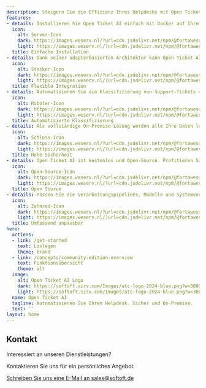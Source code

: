 ```yaml
---
description: Steigern Sie die Effizienz Ihres Helpdesks mit Open Ticket AI, der sicheren, Open-Source- und On-Premise-Lösung zur Automatisierung der Klassifizierung von Support-Tickets. Dank ihres flexiblen Designs kann sie in jedes Ticketsystem integriert werden.
features:
- details: Installieren Sie Open Ticket AI einfach mit Docker auf Ihrem eigenen Server.
  icon:
    alt: Server-Icon
    dark: https://images.weserv.nl/?url=cdn.jsdelivr.net/npm/@fortawesome/fontawesome-free@6/svgs/solid/server.svg&filt=negate
    light: https://images.weserv.nl/?url=cdn.jsdelivr.net/npm/@fortawesome/fontawesome-free@6/svgs/solid/server.svg
  title: Einfache Installation
- details: Dank seiner adapterbasierten Architektur kann Open Ticket AI mit praktisch jedem Helpdesk-System wie OTOBO, Znuny oder OTRS verbunden werden.
  icon:
    alt: Stecker-Icon
    dark: https://images.weserv.nl/?url=cdn.jsdelivr.net/npm/@fortawesome/fontawesome-free@6/svgs/solid/plug.svg&filt=negate
    light: https://images.weserv.nl/?url=cdn.jsdelivr.net/npm/@fortawesome/fontawesome-free@6/svgs/solid/plug.svg
  title: Flexible Integration
- details: Automatisieren Sie die Klassifizierung von Support-Tickets nach Queue und Priorität, um Ihren Workflow zu optimieren.
  icon:
    alt: Roboter-Icon
    dark: https://images.weserv.nl/?url=cdn.jsdelivr.net/npm/@fortawesome/fontawesome-free@6/svgs/solid/robot.svg&filt=negate
    light: https://images.weserv.nl/?url=cdn.jsdelivr.net/npm/@fortawesome/fontawesome-free@6/svgs/solid/robot.svg
  title: Automatisierte Klassifizierung
- details: Als vollständige On-Premise-Lösung werden alle Ihre Daten lokal auf Ihrer Infrastruktur verarbeitet, was maximale Privatsphäre und Sicherheit gewährleistet.
  icon:
    alt: Schloss-Icon
    dark: https://images.weserv.nl/?url=cdn.jsdelivr.net/npm/@fortawesome/fontawesome-free@6/svgs/solid/lock.svg&filt=negate
    light: https://images.weserv.nl/?url=cdn.jsdelivr.net/npm/@fortawesome/fontawesome-free@6/svgs/solid/lock.svg
  title: Hohe Sicherheit
- details: Open Ticket AI ist kostenlos und Open-Source. Profitieren Sie von der Community-getriebenen Entwicklung und vollständiger Transparenz.
  icon:
    alt: Open-Source-Icon
    dark: https://images.weserv.nl/?url=cdn.jsdelivr.net/npm/@fortawesome/fontawesome-free@6/svgs/solid/code-branch.svg&filt=negate
    light: https://images.weserv.nl/?url=cdn.jsdelivr.net/npm/@fortawesome/fontawesome-free@6/svgs/solid/code-branch.svg
  title: Open Source
- details: Passen Sie die Verarbeitungspipelines, Modelle und Systemverbindungen über eine einfache, aber leistungsstarke Konfigurationsdatei an.
  icon:
    alt: Zahnrad-Icon
    dark: https://images.weserv.nl/?url=cdn.jsdelivr.net/npm/@fortawesome/fontawesome-free@6/svgs/solid/gear.svg&filt=negate
    light: https://images.weserv.nl/?url=cdn.jsdelivr.net/npm/@fortawesome/fontawesome-free@6/svgs/solid/gear.svg
  title: Umfassend anpassbar
hero:
  actions:
  - link: /get-started
    text: Loslegen
    theme: brand
  - link: /concepts/community-edition-overview
    text: Funktionsübersicht
    theme: alt
  image:
    alt: Open Ticket AI Logo
    dark: https://softoft.sirv.com/Images/atc-logo-2024-blue.png?w=300&q=100
    light: https://softoft.sirv.com/Images/atc-logo-2024-blue.png?w=300&q=100
  name: Open Ticket AI
  tagline: Automatisieren Sie Ihren Helpdesk. Sicher und On-Premise.
  text: ''
layout: home
---
```

<OTAIPredictionDemo/>

<ServicePackagesComponent/>

<SupportPlansComponent/>




## Kontakt

<div class="text-center mt-8">
  <p class="text-lg font-semibold">Interessiert an unseren Dienstleistungen?</p>
  <p class="text-gray-600">Kontaktieren Sie uns für ein persönliches Angebot.</p>
  <a href="mailto:sales@softoft.de" class="mt-4 inline-block bg-vp-brand text-white px-6 py-3 rounded hover:bg-vp-brand-light transition-colors">
    Schreiben Sie uns eine E-Mail an sales@softoft.de
  </a>
</div>